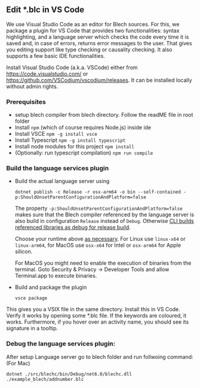 ## Edit *.blc in VS Code
We use Visual Studio Code as an editor for Blech sources. For this, we package a plugin for VS Code that provides two functionalities: syntax highlighting, and a language server which checks the code every time it is saved and, in case of errors, returns error messages to the user. That gives you editing support like type checking or causality checking. It also supports a few basic IDE functionalities.

Install Visual Studio Code (a.k.a. VSCode) either from https://code.visualstudio.com/ or https://github.com/VSCodium/vscodium/releases. It can be installed locally without admin rights. 

### Prerequisites
* setup blech compiler from blech directory. Follow the readME file in root folder
* Install `npm` (which of course requires Node.js) inside ide
* Install VSCE `npm -g install vsce`
* Install Typescript `npm -g install typescript`
* Install node modules for this project `npm install`
* (Optionally: run typescript compilation) `npm run compile`

### Build the language services plugin

* Build the actual language server using
  
  ```
  dotnet publish -c Release -r osx-arm64 -o bin --self-contained -p:ShouldUnsetParentConfigurationAndPlatform=false
  ```
  
  The property `-p:ShouldUnsetParentConfigurationAndPlatform=false` makes sure that the Blech compiler referenced by the language server is also build in configuration `Release` instead of `Debug`. 
  Otherwise [CLI builds referenced libraries as debug for release build](https://github.com/dotnet/sdk/issues/9240#issuecomment-392894202).

  Choose your runtime above [as necessary](https://docs.microsoft.com/de-de/dotnet/core/rid-catalog).
  For Linux use `linux-x64` or `linux-arm64`, for MacOS use `osx-x64` for Intel or `osx-arm64` for Apple silicon. 

  For MacOS you might need to enable the execution of binaries from the terminal. Goto Security & Privacy -> Developer Tools and allow Terminal.app to execute binaries.

* Build and package the plugin 
  ``` 
  vsce package
  ```  

This gives you a VSIX file in the same directory. Install this in VS Code. Verify it works by opening some *.blc file. If the keywords are coloured, it works. Furthermore, if you hover over an activity name, you should see its signature in a tooltip.

### Debug the language services plugin:
After setup Language server go to blech folder and run follwoing command:(For Mac)
```
dotnet ./src/blechc/bin/Debug/net6.0/blechc.dll  ./example_blech/addnumber.blc
```
